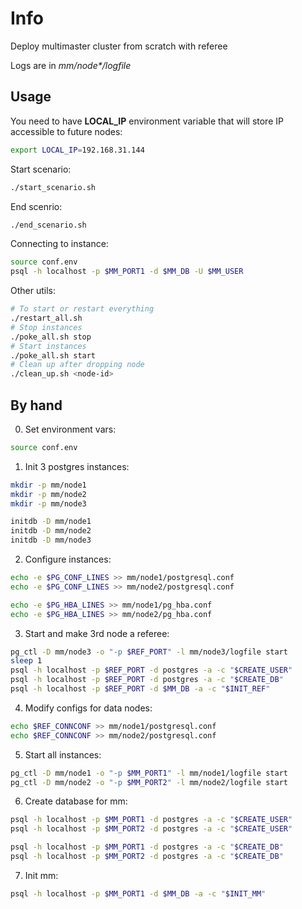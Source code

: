 # Info
Deploy multimaster cluster from scratch with referee

Logs are in _mm/node*/logfile_

## Usage
You need to have **LOCAL_IP** environment variable that will store IP accessible to future nodes:
```bash
export LOCAL_IP=192.168.31.144
```

Start scenario:
```bash
./start_scenario.sh
```

End scenrio:
```bash
./end_scenario.sh
```

Connecting to instance:
```bash
source conf.env
psql -h localhost -p $MM_PORT1 -d $MM_DB -U $MM_USER
```

Other utils:

```bash
# To start or restart everything
./restart_all.sh
# Stop instances
./poke_all.sh stop
# Start instances
./poke_all.sh start
# Clean up after dropping node
./clean_up.sh <node-id>
```

## By hand

0. Set environment vars:
```bash
source conf.env
```

1. Init 3 postgres instances:
```bash
mkdir -p mm/node1
mkdir -p mm/node2
mkdir -p mm/node3

initdb -D mm/node1
initdb -D mm/node2
initdb -D mm/node3
```

2. Configure instances:
```bash
echo -e $PG_CONF_LINES >> mm/node1/postgresql.conf
echo -e $PG_CONF_LINES >> mm/node2/postgresql.conf

echo -e $PG_HBA_LINES >> mm/node1/pg_hba.conf
echo -e $PG_HBA_LINES >> mm/node2/pg_hba.conf
```

3. Start and make 3rd node a referee:
```bash
pg_ctl -D mm/node3 -o "-p $REF_PORT" -l mm/node3/logfile start
sleep 1
psql -h localhost -p $REF_PORT -d postgres -a -c "$CREATE_USER"
psql -h localhost -p $REF_PORT -d postgres -a -c "$CREATE_DB"
psql -h localhost -p $REF_PORT -d $MM_DB -a -c "$INIT_REF"
```

4. Modify configs for data nodes:
```bash
echo $REF_CONNCONF >> mm/node1/postgresql.conf
echo $REF_CONNCONF >> mm/node2/postgresql.conf
```

5. Start all instances:
```bash
pg_ctl -D mm/node1 -o "-p $MM_PORT1" -l mm/node1/logfile start
pg_ctl -D mm/node2 -o "-p $MM_PORT2" -l mm/node2/logfile start
```

6. Create database for mm:
```bash
psql -h localhost -p $MM_PORT1 -d postgres -a -c "$CREATE_USER"
psql -h localhost -p $MM_PORT2 -d postgres -a -c "$CREATE_USER"

psql -h localhost -p $MM_PORT1 -d postgres -a -c "$CREATE_DB"
psql -h localhost -p $MM_PORT2 -d postgres -a -c "$CREATE_DB"
```

7. Init mm:
```bash
psql -h localhost -p $MM_PORT1 -d $MM_DB -a -c "$INIT_MM"
```
